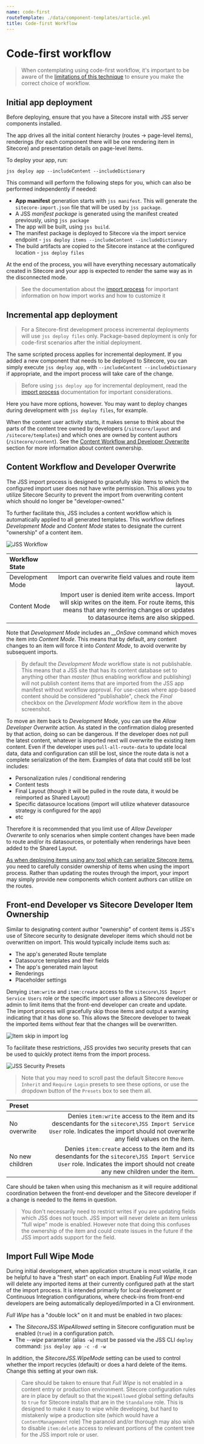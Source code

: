```yaml
---
name: code-first
routeTemplate: ./data/component-templates/article.yml
title: Code-first Workflow
---
```


# Code-first workflow

> When contemplating using code-first workflow, it's important to be aware of the [limitations of this technique](/docs/techniques/working-disconnected/import-process) to ensure you make the correct choice of workflow.

## Initial app deployment

Before deploying, ensure that you have a Sitecore install with JSS server components installed.

The app drives all the initial content hierarchy (routes -> page-level items), renderings (for each component there will be one rendering item in Sitecore) and presentation details on page-level items.

To deploy your app, run:

```
jss deploy app --includeContent --includeDictionary
```

This command will perform the following steps for you, which can also be performed independently if needed:

* **App manifest** generation starts with `jss manifest`. This will generate the `sitecore-import.json` file that will be used by `jss package`.
* A JSS _manifest package_ is generated using the manifest created previously, using `jss package`
* The app will be built, using `jss build`.
* The manifest package is deployed to Sitecore via the import service endpoint - `jss deploy items --includeContent --includeDictionary`
* The build artifacts are copied to the Sitecore instance at the configured location - `jss deploy files`

At the end of the process, you will have everything necessary automatically created in Sitecore and your app is expected to render the same way as in the disconnected mode.

> See the documentation about the [import process](/docs/techniques/working-disconnected/import-process) for important information on how import works and how to customize it

## Incremental app deployment

> For a Sitecore-first development process incremental deployments will use `jss deploy files` only. Package-based deployment is only for code-first scenarios after the initial deployment.

The same scripted process applies for incremental deployment. If you added a new component that needs to be deployed to Sitecore, you can simply execute `jss deploy app`, with `--includeContent --includeDictionary` if appropriate, and the import process will take care of the change.

> Before using `jss deploy app` for incremental deployment, read the [import process](/docs/techniques/working-disconnected/import-process) documentation for important considerations.

Here you have more options, however. You may want to deploy changes during development with `jss deploy files`, for example.

When the content user activity starts, it makes sense to think about the parts of the content tree owned by developers (`/sitecore/layout` and `/sitecore/templates`) and which ones are owned by content authors (`/sitecore/content`). See the [Content Workflow and Developer Overwrite](#content-workflow-and-developer-overwrite) section for more information about content ownership.

## Content Workflow and Developer Overwrite

The JSS import process is designed to gracefully skip items to which the configured import user does not have write permission. This allows you to utilize Sitecore Security to prevent the import from overwriting content which should no longer be "developer-owned."

To further facilitate this, JSS includes a content workflow which is automatically applied to all generated templates. This workflow defines *Development Mode* and *Content Mode* states to designate the current "ownership" of a content item.

![JSS Workflow](/assets/img/jss-workflow.png "JSS Workflow")

| Workflow State     |         |
|:-------------------|--------:|
| Development Mode   | Import can overwrite field values and route item layout.  |
| Content Mode       | Import user is denied item write access. Import will skip writes on the item. For route items, this means that any rendering changes or updates to datasource items are also skipped. |

Note that *Development Mode* includes an *__OnSave* command which moves the item into *Content Mode*. This means that by default, any content changes to an item will force it into *Content Mode*, to avoid overwrite by subsequent imports.

> By default the *Development Mode* workflow state is not publishable. This means that a JSS site that has its content database set to anything other than _master_ (thus enabling workflow and publishing) will not publish content items that are imported from the JSS app manifest without workflow approval. For use-cases where app-based content should be considered "publishable", check the *Final* checkbox on the *Development Mode* workflow item in the above screenshot.

To move an item back to *Development Mode*, you can use the *Allow Developer Overwrite* action. As stated in the confirmation dialog presented by that action, doing so can be dangerous. If the developer does not pull the latest content, whatever is imported next will overwrite the existing item content. Even if the developer uses `pull-all-route-data` to update local data, data and configuration can still be lost, since the route data is not a complete serialization of the item. Examples of data that could still be lost includes:

* Personalization rules / conditional rendering
* Content tests
* Final Layout (though it will be pulled in the route data, it would be reimported as Shared Layout)
* Specific datasource locations (import will utilize whatever datasource strategy is configured for the app)
* etc

Therefore it is recommended that you limit use of *Allow Developer Overwrite* to only scenarios when simple content changes have been made to route and/or its datasources, or potentially when renderings have been added to the Shared Layout.

[As when deploying items using any tool which can serialize Sitecore items](https://sitecore.stackexchange.com/a/1046), you need to carefully consider ownership of items when using the import process. Rather than updating the routes through the import, your import may simply provide new components which content authors can utilize on the routes.

## Front-end Developer vs Sitecore Developer Item Ownership

Similar to designating content author "ownership" of content items is JSS's use of Sitecore security to designate developer items which should not be overwritten on import. This would typically include items such as:

* The app's generated Route template
* Datasource templates and their fields
* The app's generated main layout
* Renderings
* Placeholder settings

Denying `item:write` and `item:create` access to the `sitecore\JSS Import Service Users` role or the specific import user allows a Sitecore developer or admin to limit items that the front-end developer can create and update. The import process will gracefully skip those items and output a warning indicating that it has done so. This allows the Sitecore developer to tweak the imported items without fear that the changes will be overwritten.

![Item skip in import log](/assets/img/security-item-skip.png "Item skip in import log")

To facilitate these restrictions, JSS provides two security presets that can be used to quickly protect items from the import process.

![JSS Security Presets](/assets/img/security-presets.png "Security presets")

>Note that you may need to scroll past the default Sitecore `Remove Inherit` and `Require Login` presets to see these options, or use the dropdown button of the `Presets` box to see them all.

| Preset             |         |
|:-------------------|--------:|
| No overwrite       |Denies `item:write` access to the item and its descendants for the `sitecore\JSS Import Service User` role. Indicates the import should not overwrite any field values on the item.  |
| No new children    |Denies `item:create` access to the item and its desendants for the `sitecore\JSS Import Service User` role. Indicates the import should not create any new children under the item. |

Care should be taken when using this mechanism as it will require additional coordination between the front-end developer and the Sitecore developer if a change is needed to the items in question.

> You don't necessarily need to restrict writes if you are updating fields which JSS does not touch. JSS import will never delete an item unless "full wipe" mode is enabled. However note that doing this confuses the ownership of the item and could create issues in the future if the JSS import adds support for the field.

## Import Full Wipe Mode

During initial development, when application structure is most volatile, it can be helpful to have a "fresh start" on each import. Enabling _Full Wipe_ mode will delete any imported items at their currently configured path at the start of the import process. It is intended primarily for local development or Continuous Integration configurations, where check-ins from front-end developers are being automatically deployed/imported in a CI environment.

_Full Wipe_ has a "double lock" on it and must be enabled in two places:
* The _SitecoreJSS.WipeAllowed_ setting in Sitecore configuration must be enabled (`true`) in a configuration patch.
* The _--wipe_ parameter (alias `-w`) must be passed via the JSS CLI `deploy` command: `jss deploy app -c -d -w`

In addition, the _SitecoreJSS.WipeMode_ setting can be used to control whether the import recycles (default) or does a hard delete of the items. Change this setting at your own risk.

> Care should be taken to ensure that _Full Wipe_ is not enabled in a content entry or production environment. Sitecore configuration rules are in place by default so that the `WipeAllowed` global setting defaults to `true` for Sitecore installs that are in the `Standalone` role. This is designed to make it easy to wipe while developing, but hard to mistakenly wipe a production site (which would have a `ContentManagement` role)  The paranoid and/or thorough may also wish to disable `item:delete` access to relevant portions of the content tree for the JSS import role or user.